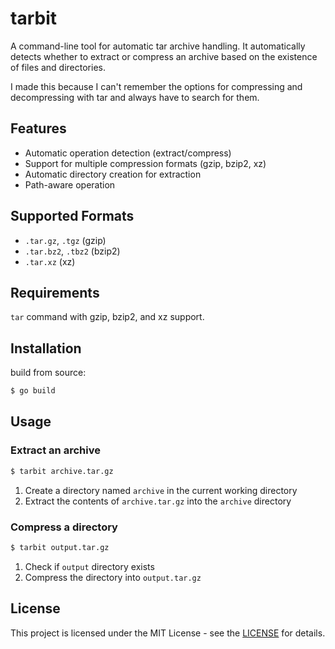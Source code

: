 # tarbit

A command-line tool for automatic tar archive handling. It automatically detects whether to extract or compress an archive based on the existence of files and directories.

I made this because I can't remember the options for compressing and decompressing with tar and always have to search for them.

## Features

- Automatic operation detection (extract/compress)
- Support for multiple compression formats (gzip, bzip2, xz)
- Automatic directory creation for extraction
- Path-aware operation

## Supported Formats

- `.tar.gz`, `.tgz` (gzip)
- `.tar.bz2`, `.tbz2` (bzip2)
- `.tar.xz` (xz)

## Requirements

`tar` command with gzip, bzip2, and xz support.

## Installation

build from source:

```bash
$ go build
```

## Usage

### Extract an archive

```bash
$ tarbit archive.tar.gz
```

1. Create a directory named `archive` in the current working directory
2. Extract the contents of `archive.tar.gz` into the `archive` directory

### Compress a directory

```bash
$ tarbit output.tar.gz
```

1. Check if `output` directory exists
2. Compress the directory into `output.tar.gz`

## License

This project is licensed under the MIT License - see the [LICENSE](https://opensource.org/license/mit) for details.
